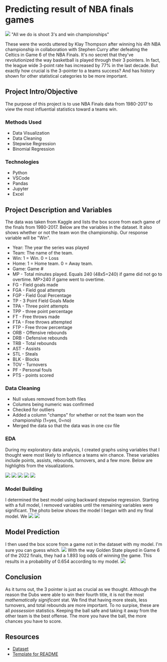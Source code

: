 
# Predicting result of NBA finals games 
![](https://staticg.sportskeeda.com/editor/2022/06/407f8-16554441902885-1920.jpg)
"All we do is shoot 3's and win championships"

These were the words uttered by Klay Thompson after winning his *4th* NBA championship in collaboration with Stephen Curry after defeating the Celtics in Game 6 of the NBA Finals. It's no secret that they've revolutionized the way basketball is played through their 3 pointers. In fact, the league wide 3-point rate has increased by 77% in the last decade. But exactly how crucial is the 3-pointer to a teams success? And has history shown for other statistical categories to be more important.

## Project Intro/Objective
The purpose of this project is to use NBA Finals data from 1980-2017 to view the most influential statistics toward a teams win. 

### Methods Used
* Data Visualization
* Data Cleaning
* Stepwise Regression
* Binomial Regression

### Technologies
* Python
* VSCode
* Pandas
* Jupyter
* Excel


## Project Description and Variables
The data was taken from Kaggle and lists the box score from each game of the finals from 1980-2017. Below are the variables in the dataset. It also shows whether or not the team won the championship. Our response variable will be "Win".
- Year: The year the series was played
- Team: The name of the team.
- Win: 1 = Win. 0 = Loss
- Home: 1 = Home team. 0 = Away team.
- Game: Game #
- MP - Total minutes played. Equals 240 (48x5=240) if game did not go to overtime. MP>240 if game went to overtime.
- FG - Field goals made
- FGA - Field goal attempts
- FGP - Field Goal Percentage
- TP - 3 Point Field Goals Made
- TPA - Three point attempts
- TPP - three point percentage
- FT - Free throws made
- FTA - Free throws attempted
- FTP - Free throw percentage
- ORB - Offensive rebounds
- DRB - Defensive rebounds
- TRB - Total rebounds
- AST - Assists
- STL - Steals
- BLK - Blocks
- TOV - Turnovers
- PF - Personal fouls
- PTS - points scored

### Data Cleaning
- Null values removed from both files
- Columns being numeric was confirmed
- Checked for outliers
- Added a column "champs" for whether or not the team won the championship (1=yes, 0=no)
- Merged the data so that the data was in one csv file


### EDA
During my exploratory data analysis, I created graphs using variables that I thought were most likely to influence a teams win chance. These variables include points, assists, rebounds, turnovers, and a few more. Below are highlights from the visualizations.

![](C:/Users/omerc/desktop/4.png)
![](/desktop/5.png)
![](desktop/3.png)
![](/desktop/2.png)
![](desktop/1.png)

### Model Building
I determined the best model using backward stepwise regression. Starting with a full model, I removed variables until the remaining variables were significant. The photo below shows the model I began with and my final model. We
![](desktop/6.png)
![](/desktop/7.png)

## Model Prediction
I then used the box score from a game not in the dataset with my model. I'm sure you can guess which.
![](https://fivethirtyeight.com/features/the-warriors-latest-title-might-be-their-most-surprising/)
With the way Golden State played in Game 6 of the 2022 finals, they had a 1.893 log odds of winning the game. This results in a probability of 0.654 according to my model. 
![](desktop/8.png)

## Conclusion
As it turns out, the 3 pointer is just as crucial as we thought. Although the reason the Dubs were able to win their fourth title, it is not the most *mathematically significant* stat. We find that having more steals, less turnovers, and total rebounds are more important. To no surpise, these are all *possession* statistics. Keeping the ball safe and taking it away from the other team is the best offense. The more you have the ball, the more chances you have to score.

## Resources
* [Dataset](https://www.kaggle.com/datasets/daverosenman/nba-finals-team-stats)
* [Template for README](https://github.com/sfbrigade/data-science-wg/blob/master/dswg_project_resources/Project-README-template.md)
